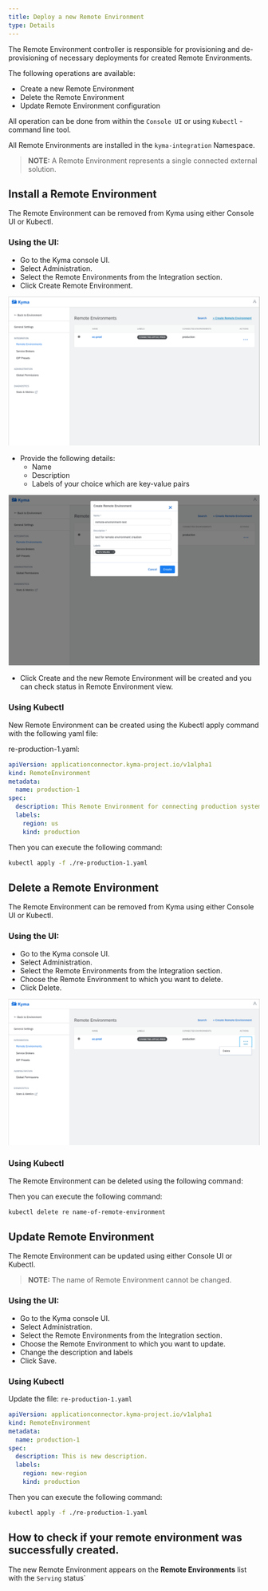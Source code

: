 ```yaml
---
title: Deploy a new Remote Environment
type: Details
---
```


The Remote Environment controller is responsible for provisioning and de-provisioning of necessary deployments for created Remote Environments. 

The following operations are available:

- Create a new Remote Environment
- Delete the Remote Environment
- Update Remote Environment configuration

All operation can be done from within the `Console UI` or using `Kubectl` - command line tool.


All Remote Environments are installed in the `kyma-integration` Namespace.

>**NOTE:** A Remote Environment represents a single connected external solution.


## Install a Remote Environment

The Remote Environment can be removed from Kyma using either Console UI or Kubectl.

### Using the UI:

- Go to the Kyma console UI.
- Select Administration.
- Select the Remote Environments from the Integration section.
- Click Create Remote Environment.

![Add RE](./assets/create-re.png)

- Provide the following details:
    - Name
    - Description
    - Labels of your choice which are key-value pairs
   
![Update RE](./assets/edit-re.png)

 - Click Create and the new Remote Environment will be created and you can check status in Remote Environment view.
 

### Using Kubectl

New Remote Environment can be created using the Kubectl apply command with the following yaml file:

re-production-1.yaml:

``` yaml
apiVersion: applicationconnector.kyma-project.io/v1alpha1
kind: RemoteEnvironment
metadata:
  name: production-1
spec:
  description: This Remote Environment for connecting production system 1.
  labels:
    region: us
    kind: production
```

Then you can execute the following command:

``` bash
kubectl apply -f ./re-production-1.yaml
```

## Delete a Remote Environment

The Remote Environment can be removed from Kyma using either Console UI or Kubectl.

### Using the UI:

- Go to the Kyma console UI.
- Select Administration.
- Select the Remote Environments from the Integration section.
- Choose the Remote Environment to which you want to delete.
- Click Delete.

![Delete RE](./assets/delete-re.png)
 

### Using Kubectl

The Remote Environment can be deleted using the following command:

Then you can execute the following command:

```bash
kubectl delete re name-of-remote-environment
```

## Update Remote Environment

The Remote Environment can be updated using either Console UI or Kubectl.

>**NOTE:** The name of Remote Environment cannot be changed.

### Using the UI:

- Go to the Kyma console UI.
- Select Administration.
- Select the Remote Environments from the Integration section.
- Choose the Remote Environment to which you want to update.
- Change the description and labels
- Click Save.

### Using Kubectl

Update the file: `re-production-1.yaml`

``` yaml
apiVersion: applicationconnector.kyma-project.io/v1alpha1
kind: RemoteEnvironment
metadata:
  name: production-1
spec:
  description: This is new description.
  labels:
    region: new-region
    kind: production
```

Then you can execute the following command:

``` bash
kubectl apply -f ./re-production-1.yaml
```

## How to check if your remote environment was successfully created.

The new Remote Environment appears on the **Remote Environments** list with the `Serving` status`
